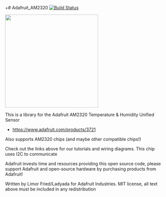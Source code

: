 +# Adafruit_AM2320 [![Build Status](https://github.com/adafruit/Adafruit_AM2320/workflows/Arduino%20Library%20CI/badge.svg)](https://github.com/adafruit/Adafruit_AM2320/actions)

<img src="https://cdn-shop.adafruit.com/970x728/3721-00.jpg" height="300"/>

This is a library for the Adafruit AM2320 Temperature & Humidity Unified Sensor
  * https://www.adafruit.com/products/3721

Also supports AM2320 chips (and maybe other compatible chips!)
 
Check out the links above for our tutorials and wiring diagrams. This chip uses I2C to communicate

Adafruit invests time and resources providing this open source code, please support Adafruit and open-source hardware by purchasing products from Adafruit!

Written by Limor Fried/Ladyada for Adafruit Industries.
MIT license, all text above must be included in any redistribution
